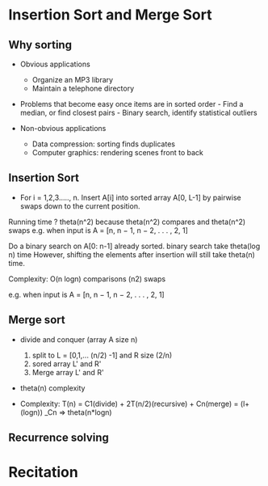 # Insertion Sort and Merge Sort

## Why sorting

- Obvious applications

  - Organize an MP3 library
  - Maintain a telephone directory

- Problems that become easy once items are
  in sorted order - Find a median, or find closest pairs - Binary search, identify statistical outliers

- Non-obvious applications
  - Data compression: sorting finds duplicates
  - Computer graphics: rendering scenes front to back

## Insertion Sort

- For i = 1,2,3....., n. Insert A[i] into sorted array A[0, L-1] by pairwise swaps down to the current position.

Running time ? theta(n^2) because theta(n^2) compares and theta(n^2) swaps
e.g. when input is A = [n, n − 1, n − 2, . . . , 2, 1]

Do a binary search on A[0: n-1] already sorted. binary search take theta(log n) time However, shifting the elements after insertion will still take theta(n) time.

Complexity: O(n logn) comparisons (n2) swaps

e.g. when input is A = [n, n − 1, n − 2, . . . , 2, 1]

## Merge sort

- divide and conquer (array A size n)
  1.  split to L = [0,1,... (n/2) -1] and R size (2/n)
  2.  sored array L' and R'
  3.  Merge array L' and R'
- theta(n) complexity

- Complexity: T(n) = C1(divide) + 2T(n/2)(recursive) + Cn(merge) = (l+ (logn)) \_Cn
  => theta(n\*logn)

## Recurrence solving

# Recitation
